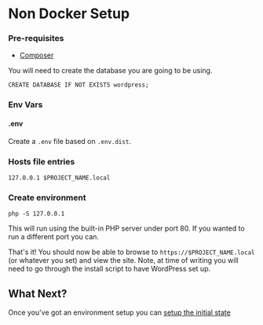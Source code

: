 # Non Docker Setup

### Pre-requisites
* [Composer](https://getcomposer.org/)

You will need to create the database you are going to be using.

`CREATE DATABASE IF NOT EXISTS wordpress;`

### Env Vars

#### .env

Create a `.env` file based on `.env.dist`.

### Hosts file entries

`127.0.0.1 $PROJECT_NAME.local`

### Create environment

`php -S 127.0.0.1`

This will run using the built-in PHP server under port 80. If you wanted to run a different port you can.

That's it! You should now be able to browse to `https://$PROJECT_NAME.local` (or whatever you set) and view the site. Note, at time of writing you will need to go through the install script to have WordPress set up.

## What Next?

Once you've got an environment setup you can [setup the initial state](setup-initial-state.md)
